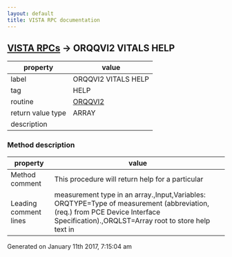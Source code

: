 ```yaml
---
layout: default
title: VISTA RPC documentation
---
```




## [VISTA RPCs](TableOfContent.md) &#8594; ORQQVI2 VITALS HELP 

 property | value 
--- | --- 
 label | ORQQVI2 VITALS HELP
 tag | HELP
 routine | [ORQQVI2](http://code.osehra.org/dox/Routine_ORQQVI2_source.html)
 return value type | ARRAY
 description | 


### Method description

 property | value 
--- | --- 
 Method comment | This procedure will return help for a particular
 Leading comment lines | measurement type in an array.,Input,Variables:  ORQTYPE=Type of measurement (abbreviation,(req.)  from PCE Device Interface Specification).,ORQLST=Array root to store help text in




 Generated on January 11th 2017, 7:15:04 am